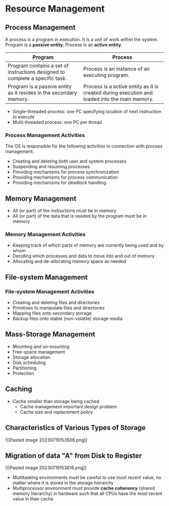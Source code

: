 # Resource Management

## Process Management

A process is a program in execution. It is a unit of work within the system.
Program is a **passive entity**; Process is an **active entity**.

| Program                                                                      | Process                                                                                       |
| ---------------------------------------------------------------------------- | --------------------------------------------------------------------------------------------- |
| Program contains a set of instructions designed to complete a specific task. | Process is an instance of an executing program.                                               |
| Program is a passive entity as it resides in the secondary memory.           | Process is a active entity as it is created during execution and loaded into the main memory. |

- Single-threaded process: one PC specifying location of next instruction to execute
- Multi-threaded process: one PC per thread

### Process Management Activities

The OS is responsible for the following activities in connection with process management:

- Creating and deleting both user and system processes
- Suspending and resuming processes
- Providing mechanisms for process synchronization
- Providing mechanisms for process communication
- Providing mechanisms for deadlock handling

## Memory Management

- All (or part) of the instructions must be in memory
- All (or part) of the data that is needed by the program must be in memory

### Memory Management Activities

- Keeping track of which parts of memory are currently being used and by whom
- Deciding which processes and data to move into and out of memory
- Allocating and de-allocating memory space as needed

## File-system Management

### File-system Management Activities

- Creating and deleting files and directories
- Primitives to manipulate files and directories
- Mapping files onto secondary storage
- Backup files onto stable (non-volatile) storage media

## Mass-Storage Management

- Mounting and un-mounting
- Free-space management
- Storage allocation
- Disk scheduling
- Partitioning
- Protection

## Caching

- Cache smaller than storage being cached
	- Cache management important design problem
	- Cache size and replacement policy

## Characteristics of Various Types of Storage

![[Pasted image 20230719153506.png]]

## Migration of data "A" from Disk to Register

![[Pasted image 20230719153816.png]]

- Multitasking environments must be careful to use most recent value, no matter where it is stored in the storage hierarchy
- Multiprocessor environment must provide **cache coherency** (shared memory hierarchy) in hardware such that all CPUs have the most recent value in their cache
